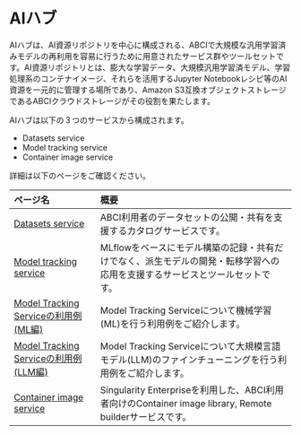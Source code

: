 # AIハブ

AIハブは、AI資源リポジトリを中心に構成される、ABCIで大規模な汎用学習済みモデルの再利用を容易に行うために用意されたサービス群やツールセットです。AI資源リポジトリとは、膨大な学習データ、大規模汎用学習済モデル、学習処理系のコンテナイメージ、それらを活用するJupyter Notebookレシピ等のAI資源を一元的に管理する場所であり、Amazon S3互換オブジェクトストレージであるABCIクラウドストレージがその役割を果たします。

AIハブは以下の３つのサービスから構成されます。

* Datasets service
* Model tracking service
* Container image service

詳細は以下のページをご確認ください。

| ページ名 | 概要 |
|:--|:--|
| [Datasets service](../abci-datasets.md) | ABCI利用者のデータセットの公開・共有を支援するカタログサービスです。 |
| [Model tracking service](./model-tracking-service.md) | MLflowをベースにモデル構築の記録・共有だけでなく、派生モデルの開発・転移学習への応用を支援するサービスとツールセットです。 |
| [Model Tracking Serviceの利用例(ML編)](./samples-ml-wine) | Model Tracking Serviceについて機械学習(ML)を行う利用例をご紹介します。   |
| [Model Tracking Serviceの利用例(LLM編)](./samples-llm-finetune.md) |Model Tracking Serviceについて大規模言語モデル(LLM)のファインチューニングを行う利用例をご紹介します。|
| [Container image service](../abci-singularity-endpoint.md) | Singularity Enterpriseを利用した、ABCI利用者向けのContainer image library, Remote builderサービスです。|